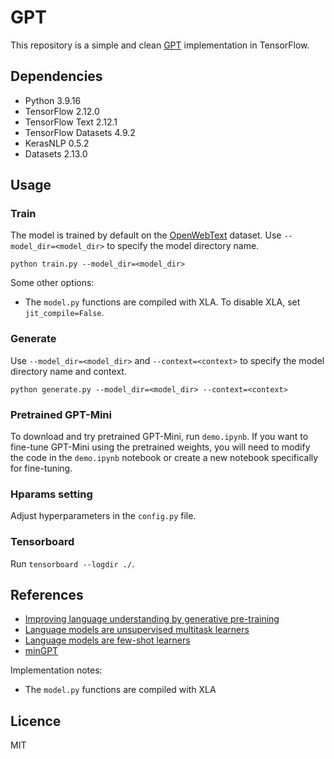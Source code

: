 # GPT
This repository is a simple and clean [GPT](https://cdn.openai.com/research-covers/language-unsupervised/language_understanding_paper.pdf)  implementation in TensorFlow.


## Dependencies
- Python 3.9.16
- TensorFlow 2.12.0
- TensorFlow Text 2.12.1
- TensorFlow Datasets 4.9.2
- KerasNLP 0.5.2
- Datasets 2.13.0

## Usage
### Train
The model is trained by default on the [OpenWebText](https://huggingface.co/datasets/openwebtext) dataset. Use `--model_dir=<model_dir>` to specify the model directory name.
```
python train.py --model_dir=<model_dir> 
```

Some other options:
- The `model.py` functions are compiled with XLA. To disable XLA, set `jit_compile=False`.

### Generate
Use `--model_dir=<model_dir>` and `--context=<context>` to specify the model directory name and context.
```
python generate.py --model_dir=<model_dir> --context=<context>
```

### Pretrained GPT-Mini 
To download and try pretrained GPT-Mini, run `demo.ipynb`. If you want to fine-tune GPT-Mini using the pretrained weights, you will need to modify the code in the `demo.ipynb` notebook or create a new notebook specifically for fine-tuning.

### Hparams setting
Adjust hyperparameters in the `config.py` file.

### Tensorboard
Run `tensorboard --logdir ./`.


## References
- [Improving language understanding by generative pre-training](https://cdn.openai.com/research-covers/language-unsupervised/language_understanding_paper.pdf)
- [Language models are unsupervised multitask learners](https://cdn.openai.com/better-language-models/language_models_are_unsupervised_multitask_learners.pdf)
- [Language models are few-shot learners](https://proceedings.neurips.cc/paper/2020/file/1457c0d6bfcb4967418bfb8ac142f64a-Paper.pdf)
- [minGPT](https://github.com/karpathy/minGPT)

Implementation notes:
- The `model.py` functions are compiled with XLA

## Licence
MIT
